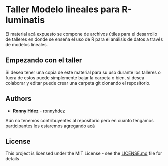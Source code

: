 # Taller Modelo lineales para R-luminatis

El material acá expuesto se compone de archivos útiles para el desarrollo de talleres en donde se enseña el uso de R para el análisis de datos a través de modelos lineales.

## Empezando con el taller

Si desea tener una copia de este material para su uso durante los talleres o fuera de estos puede simplemente bajar la carpeta o bien, si desea colaborar y editar puede crear una carpeta git clonando el repositorio.

## Authors

* **Ronny Hdez** - [ronnyhdez](https://github.com/ronnyhdez)

Aún no tenemos contribuyentes al repositorio pero en cuanto tengamos participantes los estaremos agregando [acá](https://github.com/your/project/contributors) 

## License

This project is licensed under the MIT License - see the [LICENSE.md](LICENSE.md) file for details

